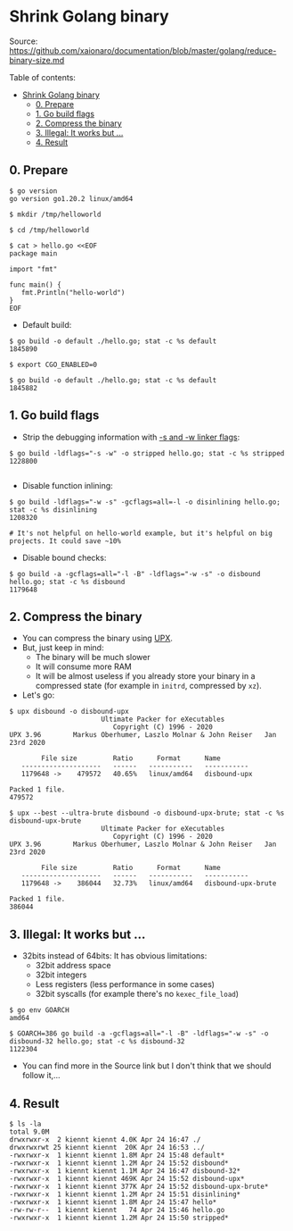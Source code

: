 # Shrink Golang binary

Source: <https://github.com/xaionaro/documentation/blob/master/golang/reduce-binary-size.md>

Table of contents:

- [Shrink Golang binary](#shrink-golang-binary)
  - [0. Prepare](#0-prepare)
  - [1. Go build flags](#1-go-build-flags)
  - [2. Compress the binary](#2-compress-the-binary)
  - [3. Illegal: It works but ...](#3-illegal-it-works-but-)
  - [4. Result](#4-result)

## 0. Prepare

```shell
$ go version
go version go1.20.2 linux/amd64

$ mkdir /tmp/helloworld

$ cd /tmp/helloworld

$ cat > hello.go <<EOF
package main

import "fmt"

func main() {
   fmt.Println("hello-world")
}
EOF
```

- Default build:

```shell
$ go build -o default ./hello.go; stat -c %s default
1845890

$ export CGO_ENABLED=0

$ go build -o default ./hello.go; stat -c %s default
1845882
```

## 1. Go build flags

- Strip the debugging information with [-s and -w linker flags](https://golang.org/cmd/link/):

```shell
$ go build -ldflags="-s -w" -o stripped hello.go; stat -c %s stripped
1228800


```

- Disable function inlining:

```shell
$ go build -ldflags="-w -s" -gcflags=all=-l -o disinlining hello.go; stat -c %s disinlining
1208320

# It's not helpful on hello-world example, but it's helpful on big projects. It could save ~10%
```

- Disable bound checks:

```shell
$ go build -a -gcflags=all="-l -B" -ldflags="-w -s" -o disbound hello.go; stat -c %s disbound
1179648
```

## 2. Compress the binary

- You can compress the binary using [UPX](http://upx.sourceforge.net/).
- But, just keep in mind:
  - The binary will be much slower
  - It will consume more RAM
  - It will be almost useless if you already store your binary in a compressed state (for example in `initrd`, compressed by `xz`).
- Let's go:

```shell
$ upx disbound -o disbound-upx
                       Ultimate Packer for eXecutables
                          Copyright (C) 1996 - 2020
UPX 3.96        Markus Oberhumer, Laszlo Molnar & John Reiser   Jan 23rd 2020

        File size         Ratio      Format      Name
   --------------------   ------   -----------   -----------
   1179648 ->    479572   40.65%   linux/amd64   disbound-upx

Packed 1 file.
479572

$ upx --best --ultra-brute disbound -o disbound-upx-brute; stat -c %s disbound-upx-brute
                       Ultimate Packer for eXecutables
                          Copyright (C) 1996 - 2020
UPX 3.96        Markus Oberhumer, Laszlo Molnar & John Reiser   Jan 23rd 2020

        File size         Ratio      Format      Name
   --------------------   ------   -----------   -----------
   1179648 ->    386044   32.73%   linux/amd64   disbound-upx-brute

Packed 1 file.
386044
```

## 3. Illegal: It works but ...

- 32bits instead of 64bits: It has obvious limitations:
  - 32bit address space
  - 32bit integers
  - Less registers (less performance in some cases)
  - 32bit syscalls (for example there's no `kexec_file_load`)

```shell
$ go env GOARCH
amd64

$ GOARCH=386 go build -a -gcflags=all="-l -B" -ldflags="-w -s" -o disbound-32 hello.go; stat -c %s disbound-32
1122304
```

- You can find more in the Source link but I don't think that we should follow it,...

## 4. Result

```shell
$ ls -la
total 9.0M
drwxrwxr-x  2 kiennt kiennt 4.0K Apr 24 16:47 ./
drwxrwxrwt 25 kiennt kiennt  20K Apr 24 16:53 ../
-rwxrwxr-x  1 kiennt kiennt 1.8M Apr 24 15:48 default*
-rwxrwxr-x  1 kiennt kiennt 1.2M Apr 24 15:52 disbound*
-rwxrwxr-x  1 kiennt kiennt 1.1M Apr 24 16:47 disbound-32*
-rwxrwxr-x  1 kiennt kiennt 469K Apr 24 15:52 disbound-upx*
-rwxrwxr-x  1 kiennt kiennt 377K Apr 24 15:52 disbound-upx-brute*
-rwxrwxr-x  1 kiennt kiennt 1.2M Apr 24 15:51 disinlining*
-rwxrwxr-x  1 kiennt kiennt 1.8M Apr 24 15:47 hello*
-rw-rw-r--  1 kiennt kiennt   74 Apr 24 15:46 hello.go
-rwxrwxr-x  1 kiennt kiennt 1.2M Apr 24 15:50 stripped*
```
